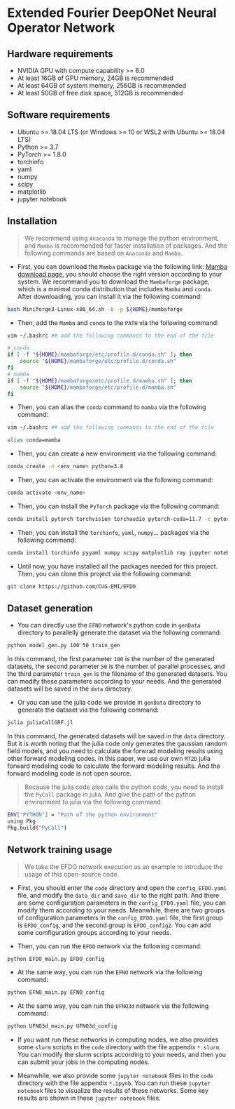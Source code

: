 # Extended Fourier DeepONet Neural Operator Network

## Hardware requirements
- NVIDIA GPU with compute capability >= 6.0
- At least 16GB of GPU memory, 24GB is recommended
- At least 64GB of system memory, 256GB is recommended
- At least 50GB of free disk space, 512GB is recommended

## Software requirements
- Ubuntu >= 18.04 LTS (or Windows >= 10 or WSL2 with Ubuntu >= 18.04 LTS)
- Python >= 3.7
- PyTorch >= 1.8.0
- torchinfo
- yaml
- numpy
- scipy
- matplotlib
- jupyter notebook


## Installation
> We recommend using `Anaconda` to manage the python environment, and `Mamba` is recommended for faster installation of packages. And the following commands are based on `Anaconda` and `Mamba`.

- First, you can download the `Mamba` package via the following link: [Mamba download page](https://github.com/conda-forge/miniforge#mambaforge), you should choose the right version according to your system. We recommand you to download the `Mambaforge` package, which is a minimal conda distribution that includes `Mamba` and `conda`. After downloading, you can install it via the following command:
```bash
bash Miniforge3-Linux-x86_64.sh -b -p ${HOME}/mambaforge
``` 

- Then, add the `Mamba` and `conda` to the `PATH` via the following command:
```bash
vim ~/.bashrc ## add the following commands to the end of the file

# conda
if [ -f "${HOME}/mambaforge/etc/profile.d/conda.sh" ]; then
    source "${HOME}/mambaforge/etc/profile.d/conda.sh"
fi
# mamba
if [ -f "${HOME}/mambaforge/etc/profile.d/mamba.sh" ]; then
    source "${HOME}/mambaforge/etc/profile.d/mamba.sh"
fi
```

- Then, you can alias the `conda` command to `mamba` via the following command:
```bash
vim ~/.bashrc ## add the following commands to the end of the file

alias conda=mamba
```

- Then, you can create a new environment via the following command:
```bash
conda create -n <env_name> python=3.8
```

- Then, you can activate the environment via the following command:
```bash
conda activate <env_name>
```

- Then, you can install the `PyTorch` package via the following command:
```bash
conda install pytorch torchvision torchaudio pytorch-cuda=11.7 -c pytorch -c nvidia
```

- Then, you can install the `torchinfo`, `yaml`,  `numpy`... packages via the following command:
```bash
conda install torchinfo pyyaml numpy scipy matplotlib ray jupyter notebook
```

- Until now, you have installed all the packages needed for this project. Then, you can clone this project via the following command:
```bash
git clone https://github.com/CUG-EMI/EFDO
```

## Dataset generation
- You can directly use the `EFNO` network's python code in `genData` directory to parallelly generate the dataset via the following command:
```bash
python model_gen.py 100 50 train_gen
```
In this command, the first parameter `100` is the number of the generated datasets, the second parameter `50` is the number of parallel processes, and the third parameter `train_gen` is the filename of  the generated datasets. You can modify these parameters according to your needs. And the generated datasets will be saved in the `data` directory.

- Or you can use the julia code we provide in `genData` directory to generate the dataset via the following command:
```bash
julia juliaCallGRF.jl
```
In this command, the generated datasets will be saved in the `data` directory. But it is worth noting that the julia code only generates the gaussian random field models, and you need to calculate the forwrad modeling results using other forward modeling codes. In this paper, we use our own `MT2D` julia forward modeling code to calculate the forward modeling results. And the forward modeling code is not open source.

> Because the julia code also calls the python code, you need to install the `PyCall` package in julia. And give the path of the python environment to julia via the following command:
```bash
ENV["PYTHON"] = "Path of the python environment"
using Pkg
Pkg.build("PyCall")
```

## Network training usage

> We take the EFDO network execution as an example to introduce the usage of this open-source code.

- First, you should enter the `code` directory and open the `config_EFDO.yaml` file, and modify the `data_dir` and `save_dir` to the right path. And there are some configuration parameters in the `config_EFDO.yaml` file, you can modify them according to your needs. Meanwhile, there are two groups of configuration parameters in the `config_EFDO.yaml` file, the first group is `EFDO_config`, and the second group is `EFDO_config2`. You can add some comfiguration groups according to your needs.

- Then, you can run the `EFDO` network via the following command:
```bash
python EFDO_main.py EFDO_config
```

- At the same way, you can run the `EFNO` network via the following command:
```bash
python EFNO_main.py EFNO_config
```

- At the same way, you can run the `UFNO3d` network via the following command:
```bash
python UFNO3d_main.py UFNO3d_config 
```

- If you want run these networks in computing nodes, we also provides some `slurm` scripts in the `code` directory with the file appendix `*.slurm`. You can modify the slurm scripts according to your needs, and then you can submit your jobs in the computing nodes.

- Meanwhile, we also provide some `jupyter notebook` files in the `code` directory with the file appendix `*.ipynb`. You can run these `jupyter notebook` files to visualize the results of these networks. Some key results are shown in these `jupyter notebook` files.


